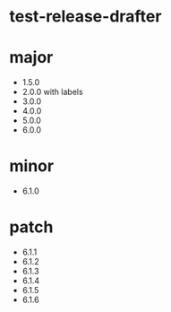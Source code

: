 # test-release-drafter

# major
- 1.5.0
- 2.0.0 with labels
- 3.0.0
- 4.0.0
- 5.0.0
- 6.0.0

# minor
- 6.1.0

# patch

- 6.1.1
- 6.1.2
- 6.1.3
- 6.1.4
- 6.1.5
- 6.1.6
